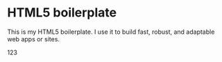 # HTML5 boilerplate 
This is my HTML5 boilerplate. I use it to build fast, robust, and adaptable web apps or sites.

123